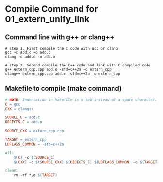 # Compile Command for 01_extern_unify_link

## Command line with g++ or clang++

```shell
# step 1. First compile the C code with gcc or clang
gcc -c add.c -o add.o
clang -c add.c -o add.o

# step 2. Second compile the C++ code and link with C compiled code
g++ extern_cpp.cpp add.o -std=c++2a -o extern_cpp
clang++ extern_cpp.cpp add.o -std=c++2a -o extern_cpp
```

## Makefile to compile (make command)

```Makefile
# NOTE: Indentation in Makefile is a tab instead of a space character.
C = gcc
CXX = clang++

SOURCE_C = add.c
OBJECTS_C = add.o

SOURCE_CXX = extern_cpp.cpp

TARGET = extern_cpp
LDFLAGS_COMMON = -std=c++2a

all:
    $(C) -c $(SOURCE_C)
    $(CXX) -c $(SOURCE_CXX) $(OBJECTS_C) $(LDFLAGS_COMMON) -o $(TARGET)

clean:
    rm -rf *.o $(TARGET)
```